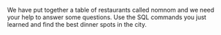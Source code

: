 We have put together a table of restaurants called nomnom and we need your help to answer some questions. Use the SQL commands you just learned and find the best dinner spots in the city.
